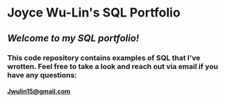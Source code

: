 # **Joyce Wu-Lin's SQL Portfolio**

## *Welcome to my SQL portfolio!*

### This code repository contains examples of SQL that I've wrotten. Feel free to take a look and reach out via email if you have any questions: 

#### Jwulin15@gmail.com
